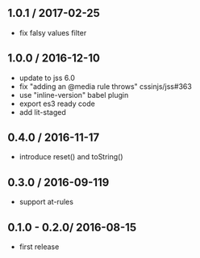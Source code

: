 ## 1.0.1 / 2017-02-25

- fix falsy values filter

## 1.0.0 / 2016-12-10

- update to jss 6.0
- fix "adding an @media rule throws" cssinjs/jss#363
- use "inline-version" babel plugin
- export es3 ready code
- add lit-staged

## 0.4.0 / 2016-11-17

- introduce reset() and toString()

## 0.3.0 / 2016-09-119

- support at-rules

## 0.1.0 - 0.2.0/ 2016-08-15

- first release

